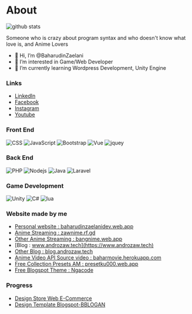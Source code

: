 # About
![github stats](https://github-readme-stats.vercel.app/api?username=BaharudinZaelani&show_icons=true)

Someone who is crazy about program syntax and who doesn't know what love is, and Anime Lovers
- 👋 Hi, I’m @BaharudinZaelani
- 👀 I’m interested in Game/Web Developer
- 🌱 I’m currently learning Wordpress Development, Unity Engine

### Links
- [LinkedIn](https://www.linkedin.com/in/baharudinzaelani/)
- [Facebook](https://www.facebook.com/baharudinzaelani1)
- [Instagram](https://www.instagram.com/bahar_titik_koma/)
- [Youtube](https://www.youtube.com/c/BaharDev)

### Front End
  ![CSS](https://img.shields.io/badge/CSS-239120?&style=for-the-badge&logo=css3&logoColor=white)
  ![JavaScript](https://img.shields.io/badge/JavaScript-323330?style=for-the-badge&logo=javascript&logoColor=F7DF1E)
  ![Bootstrap](https://img.shields.io/badge/Bootstrap-563D7C?style=for-the-badge&logo=bootstrap&logoColor=white)
  ![Vue](https://img.shields.io/badge/Vue-20232A?style=for-the-badge&logo=vuedotjs&logoColor=61DAFB)
  ![jquey](https://img.shields.io/badge/jQuery-0769AD?style=for-the-badge&logo=jquery&logoColor=white)
  
### Back End
  ![PHP](https://img.shields.io/badge/PHP-563D7C?style=for-the-badge&logo=php&logoColor=white)
  ![Nodejs](https://img.shields.io/badge/Node.js-339933?style=for-the-badge&logo=nodedotjs&logoColor=white)
  ![Java](https://img.shields.io/badge/Java-ED8B00?style=for-the-badge&logo=java&logoColor=white)
  ![Laravel](https://img.shields.io/badge/Laravel-CC0000?style=for-the-badge&logo=laravel&logoColor=white)

### Game Development
  ![Unity](https://img.shields.io/badge/unity-fff?style=for-the-badge&logo=unity&logoColor=black)
  ![C#](https://img.shields.io/badge/csharp-5c1cff?style=for-the-badge&logo=csharp&logoColor=white)
  ![lua](https://img.shields.io/badge/Lua-2C2D72?style=for-the-badge&logo=lua&logoColor=white)

### Website made by me
- [Personal website : baharudinzaelanidev.web.app](https://baharudinzaelanidev.web.app)
- [Anime Streaming : zawnime.rf.gd](http://zawnime.rf.gd)
- [Other Anime Streaming : bangnime.web.app](https://bangnime.web.app)
- [Blog : www.androzaw.tech](https://www.androzaw.tech)
- [Other Blog : blog.androzaw.tech](https://blog.androzaw.tech)
- [Anime Video API Source video : baharmovie.herokuapp.com](https://baharmovie.herokuapp.com)
- [Free Collection Presets AM : presetku000.web.app](https://presetku000.web.app/)
- [Free Blogspot Theme : Ngacode](https://ngacode.androzaw.tech)

### Progress
- [Design Store Web E-Commerce](https://baharudinzaelani.github.io/BaharudinZaelani/storedes1/)
- [Design Template Blogspot-BBLOGAN](https://bblogan00.blogspot.com/)
